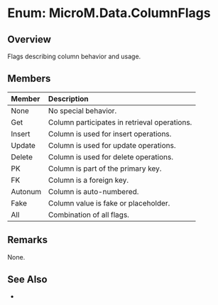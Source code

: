 # Enum: MicroM.Data.ColumnFlags
## Overview
Flags describing column behavior and usage.

## Members
| Member | Description |
|:------------|:-------------|
| None | No special behavior. |
| Get | Column participates in retrieval operations. |
| Insert | Column is used for insert operations. |
| Update | Column is used for update operations. |
| Delete | Column is used for delete operations. |
| PK | Column is part of the primary key. |
| FK | Column is a foreign key. |
| Autonum | Column is auto-numbered. |
| Fake | Column value is fake or placeholder. |
| All | Combination of all flags. |

## Remarks
None.

## See Also
-
